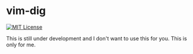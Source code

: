 
# vim-dig

[![MIT License](https://img.shields.io/badge/license-MIT-blue.svg)](LICENSE)

This is still under development and I don't want to use this for you. This is only for me.

